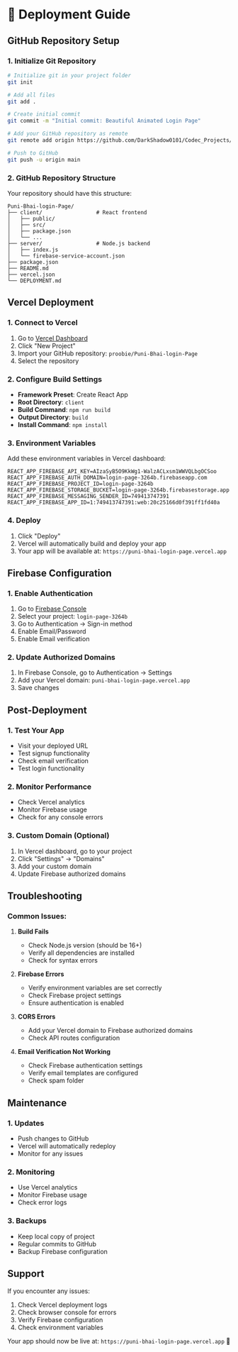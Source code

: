 # 🚀 Deployment Guide

## GitHub Repository Setup

### 1. Initialize Git Repository
```bash
# Initialize git in your project folder
git init

# Add all files
git add .

# Create initial commit
git commit -m "Initial commit: Beautiful Animated Login Page"

# Add your GitHub repository as remote
git remote add origin https://github.com/DarkShadow0101/Codec_Projects/tree/master

# Push to GitHub
git push -u origin main
```

### 2. GitHub Repository Structure
Your repository should have this structure:
```
Puni-Bhai-login-Page/
├── client/                 # React frontend
│   ├── public/
│   ├── src/
│   ├── package.json
│   └── ...
├── server/                 # Node.js backend
│   ├── index.js
│   └── firebase-service-account.json
├── package.json
├── README.md
├── vercel.json
└── DEPLOYMENT.md
```

## Vercel Deployment

### 1. Connect to Vercel
1. Go to [Vercel Dashboard](https://vercel.com/dashboard)
2. Click "New Project"
3. Import your GitHub repository: `proobie/Puni-Bhai-login-Page`
4. Select the repository

### 2. Configure Build Settings
- **Framework Preset**: Create React App
- **Root Directory**: `client`
- **Build Command**: `npm run build`
- **Output Directory**: `build`
- **Install Command**: `npm install`

### 3. Environment Variables
Add these environment variables in Vercel dashboard:

```
REACT_APP_FIREBASE_API_KEY=AIzaSyB5O9KkWg1-WalzACLxsm1WWVQLbgOCSoo
REACT_APP_FIREBASE_AUTH_DOMAIN=login-page-3264b.firebaseapp.com
REACT_APP_FIREBASE_PROJECT_ID=login-page-3264b
REACT_APP_FIREBASE_STORAGE_BUCKET=login-page-3264b.firebasestorage.app
REACT_APP_FIREBASE_MESSAGING_SENDER_ID=749413747391
REACT_APP_FIREBASE_APP_ID=1:749413747391:web:20c25166d0f391ff1fd40a
```

### 4. Deploy
1. Click "Deploy"
2. Vercel will automatically build and deploy your app
3. Your app will be available at: `https://puni-bhai-login-page.vercel.app`

## Firebase Configuration

### 1. Enable Authentication
1. Go to [Firebase Console](https://console.firebase.google.com/)
2. Select your project: `login-page-3264b`
3. Go to Authentication → Sign-in method
4. Enable Email/Password
5. Enable Email verification

### 2. Update Authorized Domains
1. In Firebase Console, go to Authentication → Settings
2. Add your Vercel domain: `puni-bhai-login-page.vercel.app`
3. Save changes

## Post-Deployment

### 1. Test Your App
- Visit your deployed URL
- Test signup functionality
- Check email verification
- Test login functionality

### 2. Monitor Performance
- Check Vercel analytics
- Monitor Firebase usage
- Check for any console errors

### 3. Custom Domain (Optional)
1. In Vercel dashboard, go to your project
2. Click "Settings" → "Domains"
3. Add your custom domain
4. Update Firebase authorized domains

## Troubleshooting

### Common Issues:

1. **Build Fails**
   - Check Node.js version (should be 16+)
   - Verify all dependencies are installed
   - Check for syntax errors

2. **Firebase Errors**
   - Verify environment variables are set correctly
   - Check Firebase project settings
   - Ensure authentication is enabled

3. **CORS Errors**
   - Add your Vercel domain to Firebase authorized domains
   - Check API routes configuration

4. **Email Verification Not Working**
   - Check Firebase authentication settings
   - Verify email templates are configured
   - Check spam folder

## Maintenance

### 1. Updates
- Push changes to GitHub
- Vercel will automatically redeploy
- Monitor for any issues

### 2. Monitoring
- Use Vercel analytics
- Monitor Firebase usage
- Check error logs

### 3. Backups
- Keep local copy of project
- Regular commits to GitHub
- Backup Firebase configuration

## Support

If you encounter any issues:
1. Check Vercel deployment logs
2. Check browser console for errors
3. Verify Firebase configuration
4. Check environment variables

Your app should now be live at: `https://puni-bhai-login-page.vercel.app` 🎉 
